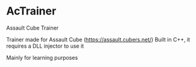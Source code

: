 # AcTrainer
Assault Cube Trainer


Trainer made for Assault Cube (https://assault.cubers.net/)
Built in C++, it requires a DLL injector to use it

Mainly for learning purposes
